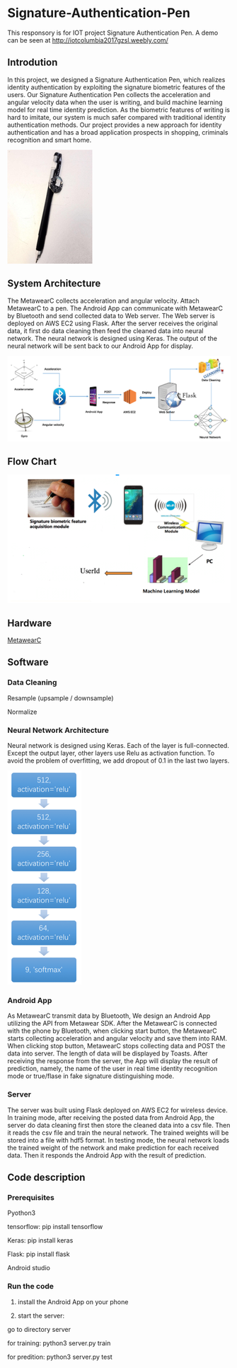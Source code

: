 # Signature-Authentication-Pen

This responsory is for IOT project Signature Authentication Pen. A demo can be seen at http://iotcolumbia2017gzsl.weebly.com/


## Introdution

In this project, we designed a Signature Authentication Pen, which realizes identity authentication by exploiting the signature biometric features of the users. Our Signature Authentication Pen collects the acceleration and angular velocity data when the user is writing, and build machine learning model for real time identity prediction. As the biometric features of writing is hard to imitate, our system is much safer compared with traditional identity authentication methods. Our project provides a new approach for identity authentication and has a broad application prospects in shopping, criminals recognition and smart home.

![](picture.png)

## System Architecture

The MetawearC collects acceleration and angular velocity. Attach MetawearC to a pen. The Android App can communicate with MetawearC by Bluetooth and send collected data to Web server. The Web server is deployed on AWS EC2 using Flask. After the server receives the original data, it first do data cleaning then feed the cleaned data into neural network. The neural network is designed using Keras. The output of the neural network will be sent back to our Android App for display.

![](diagram.png)


## Flow Chart

![](workflow.png)

## Hardware 

[MetawearC](https://mbientlab.com/product/metawearc/) 

## Software

### Data Cleaning

Resample (upsample / downsample)

Normalize

### Neural Network Architecture

Neural network is designed using Keras. Each of the layer is full-connected. Except the output layer, other layers use Relu as activation function. To avoid the problem of overfitting, we add dropout of 0.1 in the last two layers.

![](neural_network_architecture.png)

### Android App

As MetawearC transmit data by Bluetooth, We design an Android App utilizing the API from Metawear SDK. After the MetawearC is connected with the phone by Bluetooth, when clicking start button, the MetawearC starts collecting acceleration and angular velocity and save them into RAM. When clicking stop button, MetawearC stops collecting data and POST the data into server. The length of data will be displayed by Toasts. After receiving the response from the server, the App will display the result of prediction, namely, the name of the user in real time identity recognition mode or true/flase in fake signature distinguishing mode.

### Server

The server was built using Flask deployed on AWS EC2 for wireless device. In training mode, after receiving the posted data from Android App, the server do data cleaning first then store the cleaned data into a csv file. Then it reads the csv file and train the neural network. The trained weights will be stored into a file with hdf5 format. In testing mode, the neural network loads the trained weight of the network and make prediction for each received data. Then it responds the Android App with the result of prediction.

## Code description

### Prerequisites

Pyothon3

tensorflow: pip install tensorflow

Keras: pip install keras

Flask: pip install flask

Android studio

### Run the code

1. install the Android App on your phone

2. start the server:

go to directory server

for training: python3 server.py train

for predition: python3 server.py test


